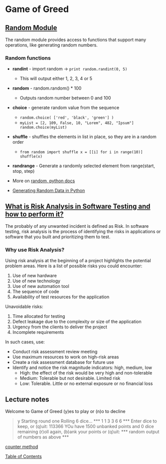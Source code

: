 # Game of Greed

## [Random Module](https://www.pythonforbeginners.com/random/how-to-use-the-random-module-in-python)
The random module provides access to functions that support many operations, like generating random numbers. 

### Random functions
- **randint** - import random -> `print random.randint(0, 5) `
  - This will output either 1, 2, 3, 4 or 5
- **random** - random.random() * 100
  - Outputs random number between 0 and 100
- **choice** - generate random value from the sequence 
  - `random.choice( ['red', 'black', 'green'] )`
  - `myList = [2, 109, False, 10, "Lorem", 482, "Ipsum"]
random.choice(myList)`
- **shuffle** - shuffles the elements in list in place, so they are in a random order
  - `from random import shuffle
x = [[i] for i in range(10)]
shuffle(x)`
- **randrange** - Generate a randomly selected element from range(start, stop, step)

- More on [random, python docs](https://docs.python.org/3/library/random.html)
- [Generating Random Data in Python](https://realpython.com/python-random/)


## [What is Risk Analysis in Software Testing and how to perform it?](https://www.edureka.co/blog/risk-analysis-in-software-testing/)
The probably of any unwanted incident is defined as Risk. In software testing, risk analysis is the process of identifying the risks in applications or software that you built and prioritizing them to test. 

### Why use Risk Analysis?
Using risk analysis at the beginning of a project highlights the potential problem areas. Here is a list of possible risks you could encounter:
1. Use of new hardware
2. Use of new technology
3. Use of new automation tool
4. The sequence of code
5. Availability of test resources for the application

Unavoidable risks:
1. Time allocated for testing
2. Defect leakage due to the complexity or size of the application
3. Urgency from the clients to deliver the project
4. Incomplete requirements

In such cases, use:
- Conduct risk assessment review meeting
- Use maximum resources to work on high-risk areas
- Create a risk assessment database for future use
- Identify and notice the risk magnitude indicators: high, medium, low
  - High: the effect of the risk would be very high and non-tolerable
  - Medium: Tolerable but not desirable. Limited risk
  - Low: Tolerable. Little or no external exposure or no financial loss

## Lecture notes

Welcome to Game of Greed
(y)es to play or (n)o to decline
> y
Starting round one
Rolling 6 dice...
*** 1 1 3 3 6 6 ***
Enter dice to keep, or (q)uit:
> 113366
YOu have 1500 unbanked points and 0 dice remaining
(r)oll again, (b)ank your points or (q)uit:
*** random output of numbers as above ***

[counter method](https://pymotw.com/3/collections/counter.html)

[Table of Contents](../index.md)
